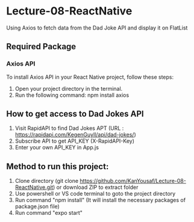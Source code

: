 # Lecture-08-ReactNative
Using Axios to fetch data from the Dad Joke API and display it on FlatList

## Required Package
### Axios API
To install Axios API in your React Native project, follow these steps:
1. Open your project directory in the terminal.
2. Run the following command: npm install axios

## How to get access to Dad Jokes API
1. Visit RapidAPI to find Dad Jokes APT (URL : https://rapidapi.com/KegenGuyll/api/dad-jokes/)
2. Subscribe API to get API_KEY (X-RapidAPI-Key)
3. Enter your own API_KEY in App.js 

## Method to run this project:
1. Clone directory (git clone https://github.com/KanYousaf/Lecture-08-ReactNative.git) or download ZIP to extract folder
2. Use powershell or VS code terminal to goto the project directory
3. Run command "npm install" (It will install the necessary packages of package.json file)
4. Run command "expo start"
